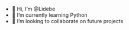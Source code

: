 - 👋 Hi, I’m @Lidebe
- 🌱 I’m currently learning Python
- 💞️ I’m looking to collaborate on future projects
